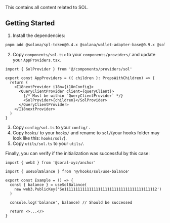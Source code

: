 This contains all content related to SOL.

## Getting Started

1. Install the dependencies:

```bash
pnpm add @solana/spl-token@0.4.x @solana/wallet-adapter-base@0.9.x @solana/wallet-adapter-react@0.15.x @solana/wallet-adapter-wallets@0.19.x @coral-xyz/anchor@0.29.0 bs58 nanoid
```

2. Copy `components/sol.tsx` to your `components/providers/` and update your `AppProviders.tsx`.

```tsx
import { SolProvider } from '@/components/providers/sol'

export const AppProviders = ({ children }: PropsWithChildren) => {
  return (
    <I18nextProvider i18n={i18nConfig}>
      <QueryClientProvider client={queryClient}>
        {/* Must be within `QueryClientProvider` */}
        <SolProvider>{children}</SolProvider>
      </QueryClientProvider>
    </I18nextProvider>
  )
}
```

3. Copy `config/sol.ts` to your `config/` .
4. Copy `hooks/` to your `hooks/` and rename to `sol/`(your hooks folder may look like this: `hooks/sol/`).
5. Copy `utils/sol.ts` to your `utils/`.

Finally, you can verify if the initialization was successful by this case:

```tsx
import { web3 } from '@coral-xyz/anchor'

import { useSolBalance } from '@/hooks/sol/use-balance'

export const Example = () => {
  const { balance } = useSolBalance(
    new web3.PublicKey('So11111111111111111111111111111111111111112')
  )

  console.log('balance', balance) // Should be successed

  return <>...</>
}
```
